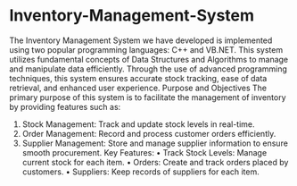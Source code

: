 # Inventory-Management-System
The Inventory Management System we have developed is implemented using two popular programming languages: C++ and VB.NET. This system utilizes fundamental concepts of Data Structures and Algorithms to manage and manipulate data efficiently. Through the use of advanced programming techniques, this system ensures accurate stock tracking, ease of data retrieval, and enhanced user experience.
Purpose and Objectives
The primary purpose of this system is to facilitate the management of inventory by providing features such as:
1.	Stock Management: Track and update stock levels in real-time.
2.	Order Management: Record and process customer orders efficiently.
3.	Supplier Management: Store and manage supplier information to ensure smooth procurement.
Key Features:
•	Track Stock Levels: Manage current stock for each item.
•	Orders: Create and track orders placed by customers.
•	Suppliers: Keep records of suppliers for each item.

